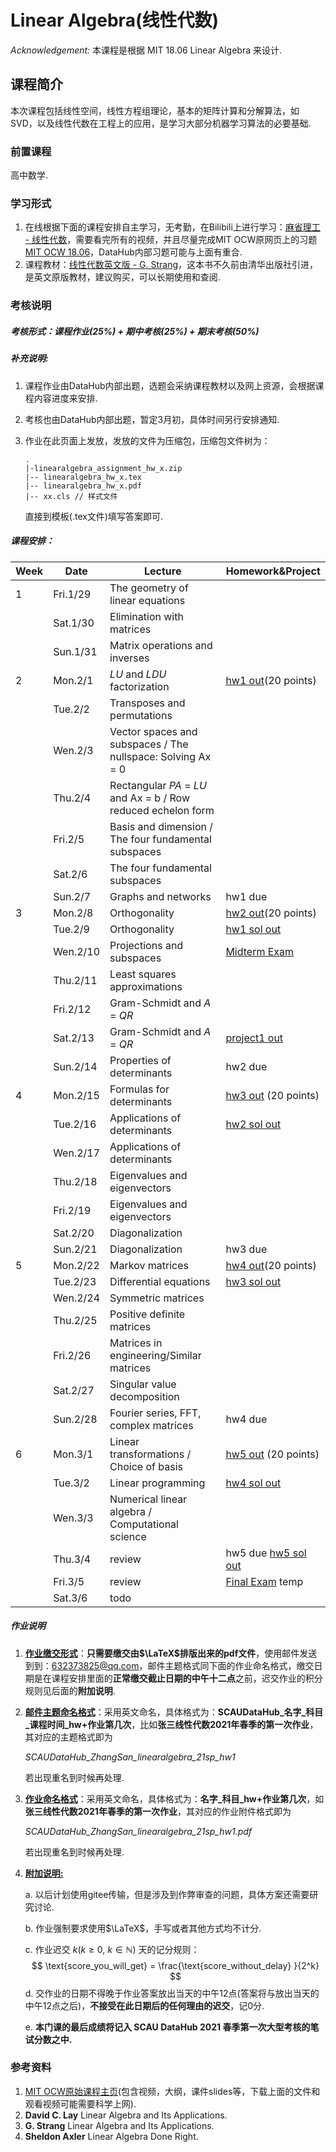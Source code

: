 # Linear Algebra(线性代数)

*Acknowledgement:* 本课程是根据 MIT 18.06 Linear Algebra 来设计.

## 课程简介

本次课程包括线性空间，线性方程组理论，基本的矩阵计算和分解算法，如SVD，以及线性代数在工程上的应用，是学习大部分机器学习算法的必要基础.

### 前置课程

高中数学.

### 学习形式

1. 在线根据下面的课程安排自主学习，无考勤，在Bilibili上进行学习：[麻省理工 - 线性代数](https://www.bilibili.com/video/BV1ix411f7Yp?from=search&seid=7727661642243154327)，需要看完所有的视频，并且尽量完成MIT OCW原网页上的习题[MIT OCW 18.06](https://ocw.mit.edu/courses/mathematics/18-06-linear-algebra-spring-2010/assignments/)，DataHub内部习题可能与上面有重合.
2. 课程教材：[线性代数英文版 - G. Strang](https://detail.tmall.com/item.htm?spm=a230r.1.14.42.df0760e133GLxe&id=607862194595&ns=1&abbucket=20)，这本书不久前由清华出版社引进，是英文原版教材，建议购买，可以长期使用和查阅.

### 考核说明

##### 考核形式：课程作业(25%) + 期中考核(25%) + 期末考核(50%)

##### 补充说明:

1. 课程作业由DataHub内部出题，选题会采纳课程教材以及网上资源，会根据课程内容进度来安排.

2. 考核也由DataHub内部出题，暂定3月初，具体时间另行安排通知.

3. 作业在此页面上发放，发放的文件为压缩包，压缩包文件树为：

   ```
   .
   |-linearalgebra_assignment_hw_x.zip
   |-- linearalgebra_hw_x.tex
   |-- linearalgebra_hw_x.pdf
   |-- xx.cls // 样式文件
   ```
   
   直接到模板(.tex文件)填写答案即可.



##### 课程安排：

| Week | Date     | Lecture                                                      | Homework&Project                                             |
| ---- | -------- | ------------------------------------------------------------ | ------------------------------------------------------------ |
| 1    | Fri.1/29 | The geometry of linear equations                             |                                                              |
|      | Sat.1/30 | Elimination with matrices                                    |                                                              |
|      | Sun.1/31 | Matrix operations and inverses                               |                                                              |
| 2    | Mon.2/1  | *LU* and *LDU* factorization                                 | [hw1 out](https://www.jianguoyun.com/p/DSy5Li0QuI-XCRipuN4D)(20 points) |
|      | Tue.2/2  | Transposes and permutations                                  |                                                              |
|      | Wen.2/3  | Vector spaces and subspaces / The nullspace: Solving Ax = 0  |                                                              |
|      | Thu.2/4  | Rectangular *PA* = *LU* and Ax = b / Row reduced echelon form |                                                              |
|      | Fri.2/5  | Basis and dimension / The four fundamental subspaces         |                                                              |
|      | Sat.2/6  | The four fundamental subspaces                               |                                                              |
|      | Sun.2/7  | Graphs and networks                                          | hw1 due                                                      |
| 3    | Mon.2/8  | Orthogonality                                                | [hw2 out](https://www.jianguoyun.com/p/DWajgh4QuI-XCRi2keAD)(20 points) |
|      | Tue.2/9  | Orthogonality                                                | [hw1 sol out](todo)                                          |
|      | Wen.2/10 | Projections and subspaces                                    | [Midterm Exam]()                                             |
|      | Thu.2/11 | Least squares approximations                                 |                                                              |
|      | Fri.2/12 | Gram-Schmidt and *A* = *QR*                                  |                                                              |
|      | Sat.2/13 | Gram-Schmidt and *A* = *QR*                                  | [project1 out](https://www.jianguoyun.com/p/DbXXLOkQuI-XCRj3rucD) |
|      | Sun.2/14 | Properties of determinants                                   | hw2 due                                                      |
| 4    | Mon.2/15 | Formulas for determinants                                    | [hw3 out](https://www.jianguoyun.com/p/DXK6nYgQuI-XCRivxOMD) (20 points) |
|      | Tue.2/16 | Applications of determinants                                 | [hw2 sol out](todo)                                          |
|      | Wen.2/17 | Applications of determinants                                 |                                                              |
|      | Thu.2/18 | Eigenvalues and eigenvectors                                 |                                                              |
|      | Fri.2/19 | Eigenvalues and eigenvectors                                 |                                                              |
|      | Sat.2/20 | Diagonalization                                              |                                                              |
|      | Sun.2/21 | Diagonalization                                              | hw3 due                                                      |
| 5    | Mon.2/22 | Markov matrices                                              | [hw4 out](todo)(20 points)                                   |
|      | Tue.2/23 | Differential equations                                       | [hw3 sol out]()                                              |
|      | Wen.2/24 | Symmetric matrices                                           |                                                              |
|      | Thu.2/25 | Positive definite matrices                                   |                                                              |
|      | Fri.2/26 | Matrices in engineering/Similar matrices                     |                                                              |
|      | Sat.2/27 | Singular value decomposition                                 |                                                              |
|      | Sun.2/28 | Fourier series, FFT, complex matrices                        | hw4 due                                                      |
| 6    | Mon.3/1  | Linear transformations / Choice of basis                     | [hw5 out]() (20 points)                                      |
|      | Tue.3/2  | Linear programming                                           | [hw4 sol out](todo)                                          |
|      | Wen.3/3  | Numerical linear algebra / Computational science             |                                                              |
|      | Thu.3/4  | review                                                       | hw5 due [hw5 sol out](todo)                                  |
|      | Fri.3/5  | review                                                       | [Final Exam](todo) temp                                      |
|      | Sat.3/6  | todo                                                         |                                                              |

##### 作业说明

1. **<u>作业缴交形式</u>**：**只需要缴交由$\LaTeX$排版出来的pdf文件**，使用邮件发送到到：632373825@qq.com，邮件主题格式同下面的作业命名格式，缴交日期是在课程安排里面的**正常缴交截止日期的中午十二点**之前，迟交作业的积分规则见后面的**附加说明**.

2. **<u>邮件主题命名格式</u>**：采用英文命名，具体格式为：**SCAUDataHub\_名字\_科目\_课程时间\_hw+作业第几次**，比如**张三线性代数2021年春季的第一次作业**，其对应的主题格式即为

   *SCAUDataHub_ZhangSan\_linearalgebra\_21sp_hw1*

   若出现重名到时候再处理.

3. **<u>作业命名格式</u>**：采用英文命名，具体格式为：**名字\_科目\_hw+作业第几次**，如**张三线性代数2021年春季的第一次作业**，其对应的作业附件格式即为

   *SCAUDataHub_ZhangSan\_linearalgebra\_21sp_hw1.pdf*

   若出现重名到时候再处理.

4. **<u>附加说明:</u>**

   a. 以后计划使用gitee传输，但是涉及到作弊审查的问题，具体方案还需要研究讨论.

   b. 作业强制要求使用$\LaTeX$，手写或者其他方式均不计分.

   c. 作业迟交 $k(k \geq 0, ~k \in \mathbb{N})$ 天的记分规则：
   $$
   \text{score_you_will_get} = \frac{\text{score_without_delay}  }{2^k}
   $$
   d. 交作业的日期不得晚于作业答案放出当天的中午12点(答案将与放出当天的中午12点之后)，**不接受在此日期后的任何理由的迟交**，记0分.

   e. **本门课的最后成绩将记入 SCAU DataHub 2021 春季第一次大型考核的笔试分数之中.**

### 参考资料

1. [MIT OCW原始课程主页](https://ocw.mit.edu/courses/mathematics/18-06-linear-algebra-spring-2010/index.htm)(包含视频，大纲，课件slides等，下载上面的文件和观看视频可能需要科学上网).
2. **David C. Lay** Linear Algebra and Its Applications.
3. **G. Strang** Linear Algebra and Its Applications.
4. **Sheldon Axler** Linear Algebra Done Right.
